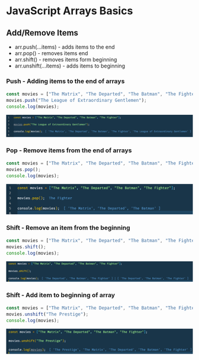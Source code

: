 # JavaScript Arrays Basics

## Add/Remove Items

- arr.push(...items) - adds items to the end
- arr.pop() - removes items end
- arr.shift() - removes items form beginning
- arr.unshift(...items) - adds items to beginning

### Push - Adding items to the end of arrays

```js
const movies = ["The Matrix", "The Departed", "The Batman", "The Fighter"];
movies.push("The League of Extraordinary Gentlemen");
console.log(movies);
```

![Arr Add Element to end of Array](Pictures/ArrAdd.png)

### Pop - Remove items from the end of arrays

```js
const movies = ["The Matrix", "The Departed", "The Batman", "The Fighter"];
movies.pop();
console.log(movies);
```

![Arr Remove Last Element in Array](Pictures/Arr.Pop.png)

### Shift - Remove an item from the beginning

```js
const movies = ["The Matrix", "The Departed", "The Batman", "The Fighter"];
movies.shift();
console.log(movies);
```

![Arr Remove First Element in Array](Pictures/ArrShift.png)

### Shift - Add item to beginning of array

```js
const movies = ["The Matrix", "The Departed", "The Batman", "The Fighter"];
movies.unshift("The Prestige");
console.log(movies);
```

![Arr Add Element to end of Array](Pictures/ArrUnshift.png)

